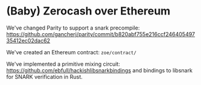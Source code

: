 # (Baby) Zerocash over Ethereum

We've changed Parity to support a snark precompile: https://github.com/gancherj/parity/commit/b820abf755e216ccf24640549735412ec02dac62

We've created an Ethereum contract: `zoe/contract/`

We've implemented a primitive mixing circuit: https://github.com/ebfull/hackishlibsnarkbindings and bindings to libsnark for SNARK verification in Rust.


